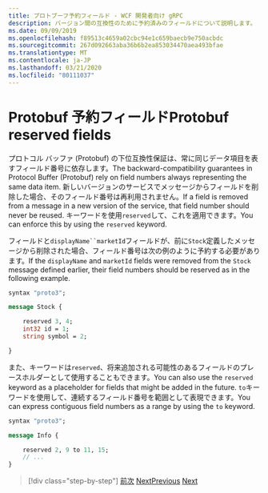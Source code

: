 ```yaml
---
title: プロトブーフ予約フィールド - WCF 開発者向け gRPC
description: バージョン間の互換性のために予約済みのフィールドについて説明します。
ms.date: 09/09/2019
ms.openlocfilehash: f89513c4659a02cbc94e1c659baecb9e750acbdc
ms.sourcegitcommit: 267d092663aba36b6b2ea853034470aea493bfae
ms.translationtype: MT
ms.contentlocale: ja-JP
ms.lasthandoff: 03/21/2020
ms.locfileid: "80111037"
---
```

# <a name="protobuf-reserved-fields"></a><span data-ttu-id="90834-103">Protobuf 予約フィールド</span><span class="sxs-lookup"><span data-stu-id="90834-103">Protobuf reserved fields</span></span>

<span data-ttu-id="90834-104">プロトコル バッファ (Protobuf) の下位互換性保証は、常に同じデータ項目を表すフィールド番号に依存します。</span><span class="sxs-lookup"><span data-stu-id="90834-104">The backward-compatibility guarantees in Protocol Buffer (Protobuf) rely on field numbers always representing the same data item.</span></span> <span data-ttu-id="90834-105">新しいバージョンのサービスでメッセージからフィールドを削除した場合、そのフィールド番号は再利用されません。</span><span class="sxs-lookup"><span data-stu-id="90834-105">If a field is removed from a message in a new version of the service, that field number should never be reused.</span></span> <span data-ttu-id="90834-106">キーワードを使用`reserved`して、これを適用できます。</span><span class="sxs-lookup"><span data-stu-id="90834-106">You can enforce this by using the `reserved` keyword.</span></span>

<span data-ttu-id="90834-107">フィールドと`displayName``marketId`フィールドが、前に`Stock`定義したメッセージから削除された場合、フィールド番号は次の例のように予約する必要があります。</span><span class="sxs-lookup"><span data-stu-id="90834-107">If the `displayName` and `marketId` fields were removed from the `Stock` message defined earlier, their field numbers should be reserved as in the following example.</span></span>

```protobuf
syntax "proto3";

message Stock {

    reserved 3, 4;
    int32 id = 1;
    string symbol = 2;

}
```

<span data-ttu-id="90834-108">また、キーワードは`reserved`、将来追加される可能性のあるフィールドのプレースホルダーとして使用することもできます。</span><span class="sxs-lookup"><span data-stu-id="90834-108">You can also use the `reserved` keyword as a placeholder for fields that might be added in the future.</span></span> <span data-ttu-id="90834-109">`to`キーワードを使用して、連続するフィールド番号を範囲として表現できます。</span><span class="sxs-lookup"><span data-stu-id="90834-109">You can express contiguous field numbers as a range by using the `to` keyword.</span></span>

```protobuf
syntax "proto3";

message Info {

    reserved 2, 9 to 11, 15;
    // ...
}
```

>[!div class="step-by-step"]
><span data-ttu-id="90834-110">[前次](protobuf-repeated.md)
>[Next](protobuf-any-oneof.md)</span><span class="sxs-lookup"><span data-stu-id="90834-110">[Previous](protobuf-repeated.md)
[Next](protobuf-any-oneof.md)</span></span>
